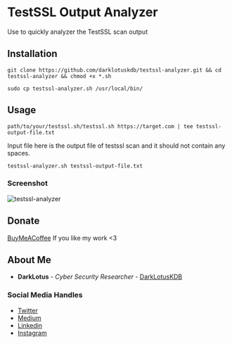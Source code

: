 # TestSSL Output Analyzer
Use to quickly analyzer the TestSSL scan output

## Installation
```
git clone https://github.com/darklotuskdb/testssl-analyzer.git && cd testssl-analyzer && chmod +x *.sh
```
```
sudo cp testssl-analyzer.sh /usr/local/bin/
```

## Usage

```
path/to/your/testssl.sh/testssl.sh https://target.com | tee testssl-output-file.txt
```
Input file here is the output file of testssl scan and it should not contain any spaces.
```
testssl-analyzer.sh testssl-output-file.txt
```

### Screenshot
![testssl-analyzer](https://user-images.githubusercontent.com/29382875/159027585-78d93828-ec24-48d3-95a0-2c1a24c11aa9.png)

## Donate
[BuyMeACoffee](https://www.buymeacoffee.com/darklotus) If you like my work <3

## About Me

* **DarkLotus** - *Cyber Security Researcher* - [DarkLotusKDB](https://github.com/darklotuskdb)

### Social Media Handles
* [Twitter](https://twitter.com/darklotuskdb)
* [Medium](https://medium.com/@darklotus)
* [Linkedin](https://www.linkedin.com/in/kamaldeepbhati/)
* [Instagram](https://www.instagram.com/kamaldeepbhati/)
